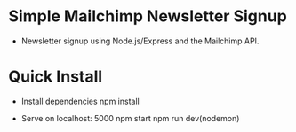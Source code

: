 # Simple Mailchimp Newsletter Signup

* Newsletter signup using Node.js/Express and the Mailchimp API. 


# Quick Install

* Install dependencies
npm install

* Serve on localhost: 5000
npm start
npm run dev(nodemon)